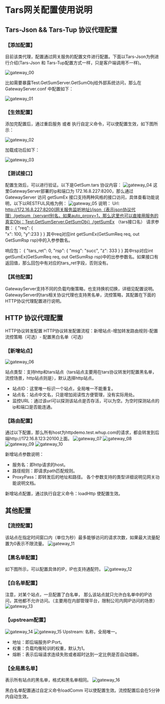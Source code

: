 # Tars网关配置使用说明

## Tars-Json && Tars-Tup 协议代理配置

### 【添加配置】
目前该类代理，配置通过网关服务的配置文件进行配置。下面以Tars-Json为例进行介绍(Tars-Json 和 Tars-Tup配置方式一样，只是客户端调用不一样)。

![gateway_00](../assets/gateway_00.png)

比如需要暴露Test.GetSumServer.GetSumObj给外部系统访问，那么在GatewayServer.conf 中配置如下：

![gateway_01](../assets/gateway_01.png)

### 【生效配置】
添加完配置后，通过重启服务 或者 执行自定义命令，可以使配置生效，如下图所示：

![gateway_02](../assets/gateway_02.png)

加载成功后如下：

![gateway_03](../assets/gateway_03.png)

### 【测试接口】
配置生效后，可以进行验证。以下是GetSum.tars 协议内容：
![gateway_04](../assets/gateway_04.png)
这里GatewayServer部署的ip和端口为 172.16.8.227:8200，那么通过GatewayServer 访问 getSumEx 接口支持两种风格的接口访问，具体查看功能说明，以下以RESTFUL风格为例：
![gateway_05](../assets/gateway_05.png)
说明：
Url: http://172.16.8.227:8200(网关服务监听地址)/json（表示json协议代理）/getsum（servant别名，如果auto_proxy=1，那么这里也可以直接用服务的真实Obj：Test.GetSumServer.GetSumObj）/getSumEx （tars接口名）
请求参数：
{
	"req": 
		{	
			"x": 100, 
			"y":233
		}
}
其中req对应int getSumEx(GetSumReq req, out GetSumRsp rsp)中的入参参数名。

响应包：
{
    "tars_ret": 0,
    "rsp": {
        "msg": "succ",
        "z": 333
    }
}
其中rsp对应int getSumEx(GetSumReq req, out GetSumRsp rsp)中的出参参数名。如果接口有返回值，那么回包中有对应的tars_ret字段，否则没有。


### 【其他配置】
GatewayServer支持不同的负载均衡策略，也支持换机切换，详细见配置说明。
GatewayServer的tars相关协议代理也支持黑名单，流控策略，其配置在下面的HTTP协议代理配置进行说明。


## HTTP 协议代理配置
HTTP协议转发配置
HTTP协议转发配置流程：新增站点-增加转发路由规则-配置流控策略（可选）- 配置黑白名单（可选）
### 【新增站点】
![gateway_06](../assets/gateway_06.png)

站点类型：支持http和tars站点（tars站点主要用在tars协议转发时配置黑名单，流控场景，http站点则是），默认选择http站点。
* 站点ID：这里唯一标识一个站点，全局唯一不能重复。
* 站点名：站点中文名，只是增加阅读性方便管理，没有实际用处。
* 监控URL：通过该url可以探测该站点是否存活，可以为空。为空时探测站点的ip和端口是否能连通。

### 【路由配置】
通过以下配置，那么所有host为httpdemo.test.whup.com的请求，都会转发到后端http://172.16.8.123:20100上面。
![gateway_07](../assets/gateway_07.png)
![gateway_08](../assets/gateway_08.png)
![gateway_09](../assets/gateway_09.png)
![gateway_10](../assets/gateway_10.png)

新增站点参数说明：
* 服务名：即http请求的host。
* 路径规则：即请求path匹配规则。
* ProxyPass：即转发后的地址和路径。
各个参数支持的类型详细说明见网关功能说明文档。

新增站点配置，通过执行自定义命令：loadHttp 使配置生效。

## 其他配置
### 【流控配置】
该站点在指定时间窗口内（单位为秒）最多能够访问的请求次数，如果最大流量配置为0表示不限流量。
![gateway_11](../assets/gateway_11.png)

### 【黑名单配置】
如下图所示，可以配置具体的IP，IP也支持通配符。
![gateway_12](../assets/gateway_12.png)

### 【白名单配置】
注意，对某个站点，一旦配置了白名单， 那么该站点就只允许白名单中的IP访问，其他都不允许访问。（主要用在内部管理平台，限制公司内网IP访问的场景）
![gateway_13](../assets/gateway_13.png)


### 【upstream配置】
![gateway_14](../assets/gateway_14.png)
![gateway_15](../assets/gateway_15.png)
Upstream: 名称，全局唯一。
* 地址：即后端服务IP:Port。
* 权重：负载均衡轮训的权重，默认为1。
* 熔断：表示后端请求连续失败或者超时达到一定比例是否自动熔断。

### 【全局黑名单】
表示所有站点的黑名单，格式和黑名单相同。
![gateway_16](../assets/gateway_16.png)

黑白名单配置通过自定义命令loadComm 可以使配置生效。流控配置后会在5分钟内自动生效。